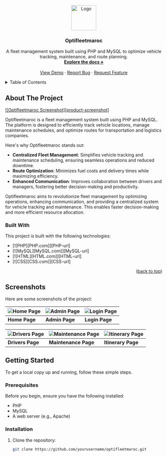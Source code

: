 <!-- Improved compatibility of back to top link: See: https://github.com/othneildrew/Best-README-Template/pull/73 -->
<a id="readme-top"></a>

<!-- PROJECT LOGO -->
<br />
<div align="center">
  <a href="https://github.com/yourusername/optifleetmaroc">
    <img src="assets/imgs/projects/optifleetmaroc/home.png" alt="Logo" width="80" height="80">
  </a>

  <h3 align="center">Optifleetmaroc</h3>

  <p align="center">
    A fleet management system built using PHP and MySQL to optimize vehicle tracking, maintenance, and route planning.
    <br />
    <a href="https://github.com/yourusername/optifleetmaroc"><strong>Explore the docs »</strong></a>
    <br />
    <br />
    <a href="https://github.com/yourusername/optifleetmaroc">View Demo</a>
    ·
    <a href="https://github.com/yourusername/optifleetmaroc/issues">Report Bug</a>
    ·
    <a href="https://github.com/yourusername/optifleetmaroc/issues">Request Feature</a>
  </p>
</div>

<!-- TABLE OF CONTENTS -->
<details>
  <summary>Table of Contents</summary>
  <ol>
    <li>
      <a href="#about-the-project">About The Project</a>
      <ul>
        <li><a href="#built-with">Built With</a></li>
      </ul>
    </li>
    <li>
      <a href="#getting-started">Getting Started</a>
      <ul>
        <li><a href="#prerequisites">Prerequisites</a></li>
        <li><a href="#installation">Installation</a></li>
      </ul>
    </li>
    <li><a href="#screenshots">Screenshots</a></li>
    <li><a href="#contributing">Contributing</a></li>
    <li><a href="#license">License</a></li>
    <li><a href="#contact">Contact</a></li>
  </ol>
</details>

<!-- ABOUT THE PROJECT -->
## About The Project

[![Optifleetmaroc Screenshot][product-screenshot]](https://github.com/yourusername/optifleetmaroc)

Optifleetmaroc is a fleet management system built using PHP and MySQL. The platform is designed to efficiently track vehicle locations, manage maintenance schedules, and optimize routes for transportation and logistics companies.

Here's why Optifleetmaroc stands out:
- **Centralized Fleet Management**: Simplifies vehicle tracking and maintenance scheduling, ensuring seamless operations and reduced downtime.
- **Route Optimization**: Minimizes fuel costs and delivery times while maximizing efficiency.
- **Enhanced Communication**: Improves collaboration between drivers and managers, fostering better decision-making and productivity.

Optifleetmaroc aims to revolutionize fleet management by optimizing operations, enhancing communication, and providing a centralized system for vehicle tracking and maintenance. This enables faster decision-making and more efficient resource allocation.

### Built With

This project is built with the following technologies:

* [![PHP][PHP.com]][PHP-url]
* [![MySQL][MySQL.com]][MySQL-url]
* [![HTML][HTML.com]][HTML-url]
* [![CSS][CSS.com]][CSS-url]

<p align="right">(<a href="#readme-top">back to top</a>)</p>

## Screenshots

Here are some screenshots of the project:

| ![Home Page][home-screenshot] | ![Admin Page][admin-screenshot] | ![Login Page][login-screenshot] |
|-------------------------------|----------------------------------|----------------------------------|
| **Home Page**                 | **Admin Page**                  | **Login Page**                  |

| ![Drivers Page][drivers-screenshot] | ![Maintenance Page][maintenance-screenshot] | ![Itinerary Page][itinerary-screenshot] |
|-------------------------------------|---------------------------------------------|-----------------------------------------|
| **Drivers Page**                    | **Maintenance Page**                        | **Itinerary Page**                      |

<!-- Reference-style links for images -->
[home-screenshot]: assets/imgs/projects/optifleetmaroc/home.png
[admin-screenshot]: assets/imgs/projects/optifleetmaroc/admin.png
[login-screenshot]: assets/imgs/projects/optifleetmaroc/login.png
[drivers-screenshot]: assets/imgs/projects/optifleetmaroc/conducteurs.png
[maintenance-screenshot]: assets/imgs/projects/optifleetmaroc/etat.png
[itinerary-screenshot]: assets/imgs/projects/optifleetmaroc/itineraires.png

<!-- GETTING STARTED -->
## Getting Started

To get a local copy up and running, follow these simple steps.

### Prerequisites

Before you begin, ensure you have the following installed:
- PHP
- MySQL
- A web server (e.g., Apache)

### Installation

1. Clone the repository:
   ```sh
   git clone https://github.com/yourusername/optifleetmaroc.git
